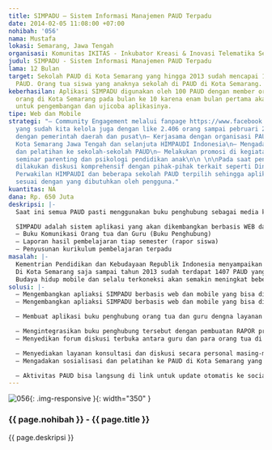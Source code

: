 ```yaml
---
title: SIMPADU – Sistem Informasi Manajemen PAUD Terpadu
date: 2014-02-05 11:08:00 +07:00
nohibah: '056'
nama: Mustafa
lokasi: Semarang, Jawa Tengah
organisasi: Komunitas IKITAS - Inkubator Kreasi & Inovasi Telematika Semarang
judul: SIMPADU - Sistem Informasi Manajemen PAUD Terpadu
lama: 12 Bulan
target: Sekolah PAUD di Kota Semarang yang hingga 2013 sudah mencapai 1407 sekolah
  PAUD. Orang tua siswa yang anaknya sekolah di PAUD di Kota Semarang.
keberhasilan: Aplikasi SIMPADU digunakan oleh 100 PAUD dengan member orang tua 1000
  orang di Kota Semarang pada bulan ke 10 karena enam bulan pertama akan digunakan
  untuk pengembangan dan ujicoba aplikasinya.
tipe: Web dan Mobile
strategi: "– Community Engagement melalui fanpage https://www.facebook.com/PsikologiPendidikanAnak
  yang sudah kita kelola juga dengan like 2.406 orang sampai pebruari 2014.\n– Kerjasama
  dengan pemerintah daerah dan pusat\n– Kerjasama dengan organisasi PAUD yaitu HIMPAUDI
  Kota Semarang Jawa Tengah dan selanjuta HIMPAUDI Indonesia\n– Mengadakan sosialisasi
  dan pelatihan ke sekolah-sekolah PAUD\n– Melakukan promosi di kegiatan-kegiatan
  seminar parenting dan psikologi pendidikan anak\n\n \n\nPada saat pengembangan akan
  dilakukan diskusi komprehensif dengan pihak-pihak terkait seperti Dinas Pendidikan,
  Perwakilan HIMPAUDI dan beberapa sekolah PAUD terpilih sehingga aplikasi benar-benar
  sesuai dengan yang dibutuhkan oleh pengguna."
kuantitas: NA
dana: Rp. 650 Juta
deskripsi: |-
  Saat ini semua PAUD pasti menggunakan buku penghubung sebagai media komunikasi guru dengan orang tua dan membuat rapor perkembangan pembelajaran setiap semester namun masih dilakukan secara offline, hal yang sama dilakukan di PAUD Bintang Juara Semarang. Dengan keyakinan bahwa budaya mobile dan selalu terkoneksi akan terus berkembang di Indonesia maka sangat diperlukan aplikasi untuk memberikan solusi terbaik pengelolaan PAUD tersebut.

  SIMPADU adalah sistem aplikasi yang akan dikembangkan berbasis WEB dan Mobile untuk mendukung manajemen pengelolaan dan pembelajaran PAUD di Indonesia meliputi :
  – Buku Komunikasi Orang tua dan Guru (Buku Penghubung)
  – Laporan hasil pembelajaran tiap semester (rapor siswa)
  – Penyusunan kurikulum pembelajaran terpadu
masalah: |-
  Kementrian Pendidikan dan Kebudayaan Republik Indonesia menyampaikan bahwa Pendidikan Anak Usia Dini (PAUD) menjadi salah satu prioritas program Pendidikan Untuk Semua (PUS) pada tahun 2013 (http://www.kemdikbud.go.id/kemdikbud/node/1356).
  Di Kota Semarang saja sampai tahun 2013 sudah terdapat 1407 PAUD yang dalam pengelolaannya (Buku Penghubung, Rapor program pembelajaran dan penyusunan kurikulum pembelajaran) masih menggunakan metode konvensional menggunakan buku biasa. Hal ini menjadi kendala tersendiri bagi orang tua yang sibuk ataupun lupa melihat isian buku penghubung setiap minggunya sehingga terkadan informasi dari sekola/guru tidak optimal.
  Budaya hidup mobile dan selalu terkoneksi akan semakin meningkat beberapa tahun kedepan sehingga perlu dikembangkan aplikasi berbasis Web dan Mobile pengelolaan manajemen PAUD secara terpadu.
solusi: |-
  – Mengembangkan apliaksi SIMPADU berbasis web dan mobile yang bisa digunakan PAUD di seluruh Indonesia. Target awalnya adalan PAUD di Kota Semarang kerjasama dengan HIMPAUDI Kota Semarang
  – Mengembangkan apliaksi SIMPADU berbasis web dan mobile yang bisa digunakan PAUD di seluruh Indonesia. Target awalnya adalan PAUD di Kota Semarang kerjasama dengan HIMPAUDI Kota Semarang

  – Membuat aplikasi buku penghubung orang tua dan guru dengna layanan tambahan pemberitahuan melalui email dan/atau SMS ketika pihak sekolah ataupun guru melakukan update di buku penghubung

  – Mengintegrasikan buku penghubung tersebut dengan pembuatan RAPOR progres pembelajaran siswa dan pembuatan kurikulum pembelajaran
  – Menyedikan forum diskusi terbuka antara guru dan para orang tua di PAUD

  – Menyediakan layanan konsultasi dan diskusi secara personal masing-masing orang tua jika ada permasalahan khusus dengan anaknya dan perlu lsg dikomunikasikan oleh guru secara spesifik
  – Mengadakan sosialisasi dan pelatihan ke PAUD di Kota Semarang yang akan menggunakan aplikasi SIMPADU

  – Aktivitas PAUD bisa langsung di link untuk update otomatis ke social media (Facebook dan Twitter)
---
```


![056](/static/img/hibahcms/056.png){: .img-responsive }{: width="350" }

### {{ page.nohibah }} - {{ page.title }}

{{ page.deskripsi }}
